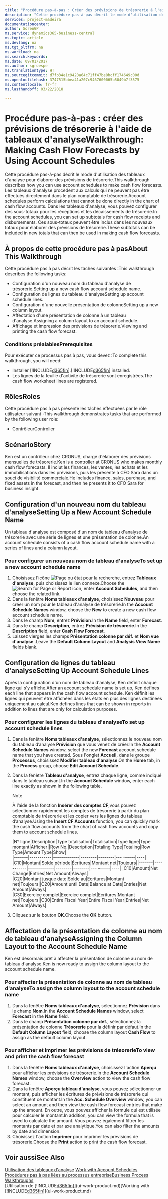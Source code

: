 ```yaml
---
title: "Procédure pas-à-pas : Créer des prévisions de trésorerie à l'aide des tableaux d'analyse | Microsoft Docs"
description: "Cette procédure pas-à-pas décrit le mode d'utilisation des tableaux d'analyse pour élaborer des prévisions de trésorerie. Les tableaux d'analyse procèdent aux calculs qui ne peuvent pas être effectués directement dans le plan comptable de trésorerie. Dans les tableaux d'analyse, vous pouvez configurer des sous-totaux pour les réceptions et les décaissements de trésorerie. Ces sous-totaux peuvent être inclus dans les nouveaux totaux pour élaborer des prévisions de trésorerie."
services: project-madeira
documentationcenter: 
author: SorenGP
ms.service: dynamics365-business-central
ms.topic: article
ms.devlang: na
ms.tgt_pltfrm: na
ms.workload: na
ms.search.keywords: 
ms.date: 09/01/2017
ms.author: sgroespe
ms.translationtype: HT
ms.sourcegitcommit: d7fb34e1c9428a64c71ff47be8bcff174649c00d
ms.openlocfilehash: 3747515bbea41a207c9467600065b5049b7f3575
ms.contentlocale: fr-fr
ms.lasthandoff: 03/22/2018

---
```

# <a name="walkthrough-making-cash-flow-forecasts-by-using-account-schedules"></a><span data-ttu-id="c8903-106">Procédure pas-à-pas : créer des prévisions de trésorerie à l'aide de tableaux d'analyse</span><span class="sxs-lookup"><span data-stu-id="c8903-106">Walkthrough: Making Cash Flow Forecasts by Using Account Schedules</span></span>
<span data-ttu-id="c8903-107">Cette procédure pas-à-pas décrit le mode d'utilisation des tableaux d'analyse pour élaborer des prévisions de trésorerie.</span><span class="sxs-lookup"><span data-stu-id="c8903-107">This walkthrough describes how you can use account schedules to make cash flow forecasts.</span></span> <span data-ttu-id="c8903-108">Les tableaux d'analyse procèdent aux calculs qui ne peuvent pas être effectués directement dans le plan comptable de trésorerie.</span><span class="sxs-lookup"><span data-stu-id="c8903-108">Account schedules perform calculations that cannot be done directly in the chart of cash flow accounts.</span></span> <span data-ttu-id="c8903-109">Dans les tableaux d'analyse, vous pouvez configurer des sous-totaux pour les réceptions et les décaissements de trésorerie.</span><span class="sxs-lookup"><span data-stu-id="c8903-109">In the account schedules, you can set up subtotals for cash flow receipts and disbursements.</span></span> <span data-ttu-id="c8903-110">Ces sous-totaux peuvent être inclus dans les nouveaux totaux pour élaborer des prévisions de trésorerie.</span><span class="sxs-lookup"><span data-stu-id="c8903-110">These subtotals can be included in new totals that can then be used in making cash flow forecasts.</span></span>  

## <a name="about-this-walkthrough"></a><span data-ttu-id="c8903-111">À propos de cette procédure pas à pas</span><span class="sxs-lookup"><span data-stu-id="c8903-111">About This Walkthrough</span></span>  
<span data-ttu-id="c8903-112">Cette procédure pas à pas décrit les tâches suivantes :</span><span class="sxs-lookup"><span data-stu-id="c8903-112">This walkthrough describes the following tasks:</span></span>  

- <span data-ttu-id="c8903-113">Configuration d'un nouveau nom du tableau d'analyse de trésorerie.</span><span class="sxs-lookup"><span data-stu-id="c8903-113">Setting up a new cash flow account schedule name.</span></span>  
- <span data-ttu-id="c8903-114">Configuration de lignes du tableau d'analyse</span><span class="sxs-lookup"><span data-stu-id="c8903-114">Setting up account schedule lines.</span></span>  
- <span data-ttu-id="c8903-115">Configuration d'une nouvelle présentation de colonne</span><span class="sxs-lookup"><span data-stu-id="c8903-115">Setting up a new column layout.</span></span>  
- <span data-ttu-id="c8903-116">Affectation d'une présentation de colonne à un tableau d'analyse.</span><span class="sxs-lookup"><span data-stu-id="c8903-116">Assigning a column layout to an account schedule.</span></span>  
- <span data-ttu-id="c8903-117">Affichage et impression des prévisions de trésorerie.</span><span class="sxs-lookup"><span data-stu-id="c8903-117">Viewing and printing the cash flow forecast.</span></span>  

### <a name="prerequisites"></a><span data-ttu-id="c8903-118">Conditions préalables</span><span class="sxs-lookup"><span data-stu-id="c8903-118">Prerequisites</span></span>  
<span data-ttu-id="c8903-119">Pour exécuter ce processus pas à pas, vous devez :</span><span class="sxs-lookup"><span data-stu-id="c8903-119">To complete this walkthrough, you will need:</span></span>  

- <span data-ttu-id="c8903-120">Installer [!INCLUDE[d365fin](includes/d365fin_md.md)].</span><span class="sxs-lookup"><span data-stu-id="c8903-120">[!INCLUDE[d365fin](includes/d365fin_md.md)] installed.</span></span>  
- <span data-ttu-id="c8903-121">Les lignes de la feuille d'activité de trésorerie sont enregistrées.</span><span class="sxs-lookup"><span data-stu-id="c8903-121">The cash flow worksheet lines are registered.</span></span>  

## <a name="roles"></a><span data-ttu-id="c8903-122">Rôles</span><span class="sxs-lookup"><span data-stu-id="c8903-122">Roles</span></span>  
<span data-ttu-id="c8903-123">Cette procédure pas à pas présente les tâches effectuées par le rôle utilisateur suivant :</span><span class="sxs-lookup"><span data-stu-id="c8903-123">This walkthrough demonstrates tasks that are performed by the following user role:</span></span>  

- <span data-ttu-id="c8903-124">Contrôleur</span><span class="sxs-lookup"><span data-stu-id="c8903-124">Controller</span></span>  

## <a name="story"></a><span data-ttu-id="c8903-125">Scénario</span><span class="sxs-lookup"><span data-stu-id="c8903-125">Story</span></span>  
<span data-ttu-id="c8903-126">Ken est un contrôleur chez CRONUS, chargé d'élaborer des prévisions mensuelles de trésorerie.</span><span class="sxs-lookup"><span data-stu-id="c8903-126">Ken is a controller at CRONUS who makes monthly cash flow forecasts.</span></span> <span data-ttu-id="c8903-127">Il inclut les finances, les ventes, les achats et les immobilisations dans les prévisions, puis les présente à CFO Sara dans un souci de visibilité commerciale.</span><span class="sxs-lookup"><span data-stu-id="c8903-127">He includes finance, sales, purchase, and fixed assets in the forecast, and then he presents it to CFO Sara for business insight.</span></span>  

## <a name="setting-up-a-new-account-schedule-name"></a><span data-ttu-id="c8903-128">Configuration d'un nouveau nom du tableau d'analyse</span><span class="sxs-lookup"><span data-stu-id="c8903-128">Setting Up a New Account Schedule Name</span></span>  
<span data-ttu-id="c8903-129">Un tableau d'analyse est composé d'un nom de tableau d'analyse de trésorerie avec une série de lignes et une présentation de colonne.</span><span class="sxs-lookup"><span data-stu-id="c8903-129">An account schedule consists of a cash flow account schedule name with a series of lines and a column layout.</span></span>  

### <a name="to-set-up-a-new-account-schedule-name"></a><span data-ttu-id="c8903-130">Pour configurer un nouveau nom de tableau d'analyse</span><span class="sxs-lookup"><span data-stu-id="c8903-130">To set up a new account schedule name</span></span>  

1.  <span data-ttu-id="c8903-131">Choisissez l'icône ![Page ou état pour la recherche](media/ui-search/search_small.png "Page ou état pour la recherche"), entrez **Tableaux d'analyse**, puis choisissez le lien connexe.</span><span class="sxs-lookup"><span data-stu-id="c8903-131">Choose the ![Search for Page or Report](media/ui-search/search_small.png "Search for Page or Report icon") icon, enter **Account Schedules**, and then choose the related link.</span></span>  
2.  <span data-ttu-id="c8903-132">Dans la fenêtre **Noms tableaux d'analyse**, choisissez **Nouveau** pour créer un nom pour le tableau d'analyse de trésorerie.</span><span class="sxs-lookup"><span data-stu-id="c8903-132">In the **Account Schedule Names** window, choose the **New** to create a new cash flow account schedule name.</span></span>  
3.  <span data-ttu-id="c8903-133">Dans le champ **Nom**, entrez **Prévision**.</span><span class="sxs-lookup"><span data-stu-id="c8903-133">In the **Name** field, enter **Forecast**.</span></span>  
4.  <span data-ttu-id="c8903-134">Dans le champ **Description**, entrez **Prévision de trésorerie**.</span><span class="sxs-lookup"><span data-stu-id="c8903-134">In the **Description** field, enter **Cash Flow Forecast**.</span></span>  
5.  <span data-ttu-id="c8903-135">Laissez vierges les champs **Présentation colonne par déf.** et **Nom vue d'analyse** .</span><span class="sxs-lookup"><span data-stu-id="c8903-135">Leave the **Default Column Layout** and **Analysis View Name** fields blank.</span></span>  

## <a name="setting-up-account-schedule-lines"></a><span data-ttu-id="c8903-136">Configuration de lignes du tableau d'analyse</span><span class="sxs-lookup"><span data-stu-id="c8903-136">Setting Up Account Schedule Lines</span></span>  
<span data-ttu-id="c8903-137">Après la configuration d'un nom de tableau d'analyse, Ken définit chaque ligne qui s'y affiche.</span><span class="sxs-lookup"><span data-stu-id="c8903-137">After an account schedule name is set up, Ken defines each line that appears in the cash flow account schedule.</span></span> <span data-ttu-id="c8903-138">Ken définit les lignes qui peuvent être affichées dans les états en plus des lignes destinées uniquement au calcul.</span><span class="sxs-lookup"><span data-stu-id="c8903-138">Ken defines lines that can be shown in reports in addition to lines that are only for calculation purposes.</span></span>  

### <a name="to-set-up-account-schedule-lines"></a><span data-ttu-id="c8903-139">Pour configurer les lignes du tableau d'analyse</span><span class="sxs-lookup"><span data-stu-id="c8903-139">To set up account schedule lines</span></span>  

1.  <span data-ttu-id="c8903-140">Dans la fenêtre **Noms tableaux d'analyse**, sélectionnez le nouveau nom du tableau d’analyse **Prévision** que vous venez de créer.</span><span class="sxs-lookup"><span data-stu-id="c8903-140">In the **Account Schedule Names** window, select the new **Forecast** account schedule name that you have created.</span></span> <span data-ttu-id="c8903-141">Sous l'onglet **Accueil**, dans le groupe **Processus**, choisissez **Modifier tableau d'analyse**.</span><span class="sxs-lookup"><span data-stu-id="c8903-141">On the **Home** tab, in the **Process** group, choose **Edit Account Schedule**.</span></span>  
2.  <span data-ttu-id="c8903-142">Dans la fenêtre **Tableau d'analyse**, entrez chaque ligne, comme indiqué dans le tableau suivant.</span><span class="sxs-lookup"><span data-stu-id="c8903-142">In the **Account Schedule** window, enter each line exactly as shown in the following table.</span></span>  

    > [!NOTE]  
    >  <span data-ttu-id="c8903-143">À l’aide de la fonction **Insérer des comptes CF**,vous pouvez sélectionner rapidement les comptes de trésorerie à partir du plan comptable de trésorerie et les copier vers les lignes du tableau d’analyse.</span><span class="sxs-lookup"><span data-stu-id="c8903-143">Using the **Insert CF Accounts** function, you can quickly mark the cash flow accounts from the chart of cash flow accounts and copy them to account schedule lines.</span></span>  

    <span data-ttu-id="c8903-144">|N° ligne|Description|Type totalisation|Totalisation|Type ligne|Type montant|Afficher|</span><span class="sxs-lookup"><span data-stu-id="c8903-144">|Row No.|Description|Totaling Type|Totaling|Row Type|Amount Type|Show|</span></span>  
    <span data-ttu-id="c8903-145">|-------|-----------|-------------|--------|--------|---  ------|----| |C10|Montant|Solde période|Écritures|Montant net|Toujours|</span><span class="sxs-lookup"><span data-stu-id="c8903-145">|-------|-----------|-------------|--------|--------|---  ------|----| |C10|Amount|Net Change|Entries|Net Amount|Always|</span></span>  
    <span data-ttu-id="c8903-146">|C20|Montant jusque date|Solde au|Ecritures|Montant net|Toujours|</span><span class="sxs-lookup"><span data-stu-id="c8903-146">|C20|Amount until Date|Balance at Date|Entries|Net Amount|Always|</span></span>  
    <span data-ttu-id="c8903-147">|C30|Exercice complet|Exercice complet|Ecritures|Montant net|Toujours|</span><span class="sxs-lookup"><span data-stu-id="c8903-147">|C30|Entire Fiscal Year|Entire Fiscal Year|Entries|Net Amount|Always|</span></span>  

4.  <span data-ttu-id="c8903-148">Cliquez sur le bouton **OK**.</span><span class="sxs-lookup"><span data-stu-id="c8903-148">Choose the **OK** button.</span></span>  

## <a name="assigning-the-column-layout-to-the-account-schedule-name"></a><span data-ttu-id="c8903-149">Affectation de la présentation de colonne au nom de tableau d'analyse</span><span class="sxs-lookup"><span data-stu-id="c8903-149">Assigning the Column Layout to the Account Schedule Name</span></span>  
<span data-ttu-id="c8903-150">Ken est désormais prêt à affecter la présentation de colonne au nom de tableau d'analyse.</span><span class="sxs-lookup"><span data-stu-id="c8903-150">Ken is now ready to assign the column layout to the account schedule name.</span></span>  

### <a name="to-assign-the-column-layout-to-the-account-schedule-name"></a><span data-ttu-id="c8903-151">Pour affecter la présentation de colonne au nom de tableau d'analyse</span><span class="sxs-lookup"><span data-stu-id="c8903-151">To assign the column layout to the account schedule name</span></span>  

1.  <span data-ttu-id="c8903-152">Dans la fenêtre **Noms tableaux d'analyse**, sélectionnez **Prévision** dans le champ **Nom**.</span><span class="sxs-lookup"><span data-stu-id="c8903-152">In the **Account Schedule Names** window, select **Forecast** in the **Name** field.</span></span>  
2.  <span data-ttu-id="c8903-153">Dans le champ **Présentation colonne par déf.**, sélectionnez la présentation de colonne **Trésorerie** pour la définir par défaut.</span><span class="sxs-lookup"><span data-stu-id="c8903-153">In the **Default Column Layout** field, choose the column layout **Cash Flow** to assign as the default column layout.</span></span>  

### <a name="to-view-and-print-the-cash-flow-forecast"></a><span data-ttu-id="c8903-154">Pour afficher et imprimer les prévisions de trésorerie</span><span class="sxs-lookup"><span data-stu-id="c8903-154">To view and print the cash flow forecast</span></span>  
1.  <span data-ttu-id="c8903-155">Dans la fenêtre **Noms tableaux d'analyse**, choisissez l'action **Aperçu** pour afficher les prévisions de trésorerie.</span><span class="sxs-lookup"><span data-stu-id="c8903-155">In the **Account Schedule Names** window, choose the **Overview** action to view the cash flow forecast.</span></span>  
2.  <span data-ttu-id="c8903-156">Dans la fenêtre **Aperçu tableau d'analyse**, vous pouvez sélectionner un montant, puis afficher les écritures de prévisions de trésorerie qui constituent ce montant.</span><span class="sxs-lookup"><span data-stu-id="c8903-156">In the **Acc. Schedule Overview** window, you can select an amount and then view the cash flow forecast entries that make up the amount.</span></span> <span data-ttu-id="c8903-157">En outre, vous pouvez afficher la formule qui est utilisée pour calculer le montant.</span><span class="sxs-lookup"><span data-stu-id="c8903-157">In addition, you can view the formula that is used to calculate the amount.</span></span> <span data-ttu-id="c8903-158">Vous pouvez également filtrer les montants par date et par axe analytique.</span><span class="sxs-lookup"><span data-stu-id="c8903-158">You can also filter the amounts by date and dimension.</span></span>  
3.  <span data-ttu-id="c8903-159">Choisissez l'action **Imprimer** pour imprimer les prévisions de trésorerie.</span><span class="sxs-lookup"><span data-stu-id="c8903-159">Choose the **Print** action to print the cash flow forecast.</span></span>  

## <a name="see-also"></a><span data-ttu-id="c8903-160">Voir aussi</span><span class="sxs-lookup"><span data-stu-id="c8903-160">See Also</span></span>  
 <span data-ttu-id="c8903-161">[Utilisation des tableaux d'analyse](bi-how-work-account-schedule.md) </span><span class="sxs-lookup"><span data-stu-id="c8903-161">[Work with Account Schedules](bi-how-work-account-schedule.md) </span></span>  
 [<span data-ttu-id="c8903-162">Procédures pas à pas liées au processus entreprise</span><span class="sxs-lookup"><span data-stu-id="c8903-162">Business Process Walkthroughs</span></span>](walkthrough-business-process-walkthroughs.md)  
 <span data-ttu-id="c8903-163">[Utilisation de [!INCLUDE[d365fin](includes/d365fin_md.md)]](ui-work-product.md)</span><span class="sxs-lookup"><span data-stu-id="c8903-163">[Working with [!INCLUDE[d365fin](includes/d365fin_md.md)]](ui-work-product.md)</span></span>

